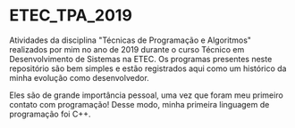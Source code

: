 # ETEC_TPA_2019

Atividades da disciplina "Técnicas de Programação e Algoritmos" realizados por mim no ano de 2019 durante o curso Técnico em Desenvolvimento de Sistemas na ETEC.
Os programas presentes neste repositório são bem simples e estão registrados aqui como um histórico da minha evolução como desenvolvedor.

Eles são de grande importância pessoal, uma vez que foram meu primeiro contato com programação!
Desse modo, minha primeira linguagem de programação foi C++.
